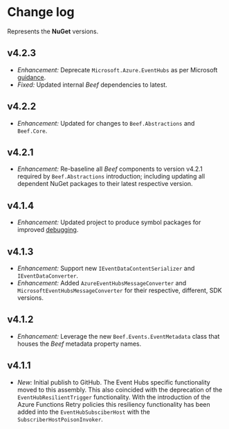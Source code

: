 ﻿# Change log

Represents the **NuGet** versions.

## v4.2.3
- *Enhancement:* Deprecate `Microsoft.Azure.EventHubs` as per Microsoft [guidance](https://github.com/Azure/azure-sdk-for-net/blob/main/sdk/eventhub/Azure.Messaging.EventHubs/MigrationGuide.md).
- *Fixed:* Updated internal _Beef_ dependencies to latest.

## v4.2.2
- *Enhancement:* Updated for changes to `Beef.Abstractions` and `Beef.Core`.

## v4.2.1
- *Enhancement:* Re-baseline all _Beef_ components to version v4.2.1 required by `Beef.Abstractions` introduction; including updating all dependent NuGet packages to their latest respective version.

## v4.1.4
- *Enhancement:* Updated project to produce symbol packages for improved [debugging](https://devblogs.microsoft.com/dotnet/improving-debug-time-productivity-with-source-link/).

## v4.1.3
- *Enhancement:* Support new `IEventDataContentSerializer` and `IEventDataConverter`.
- *Enhancement:* Added `AzureEventHubsMessageConverter` and `MicrosoftEventHubsMessageConverter` for their respective, different, SDK versions.

## v4.1.2
- *Enhancement:* Leverage the new `Beef.Events.EventMetadata` class that houses the _Beef_ metadata property names.

## v4.1.1
- *New:* Initial publish to GitHub. The Event Hubs specific functionality moved to this assembly. This also coincided with the deprecation of the `EventHubResilientTrigger` functionality. With the introduction of the Azure Functions Retry policies this resiliency functionality has been added into the `EventHubSubsciberHost` with the `SubscriberHostPoisonInvoker`.